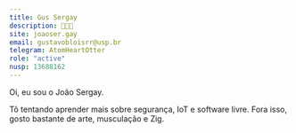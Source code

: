 ```yaml
---
title: Gus Sergay
description: 🦦🦦🦦
site: joaoser.gay
email: gustavobloisrr@usp.br
telegram: AtomHeartOtter
role: "active"
nusp: 13688162
---
```


Oi, eu sou o João Sergay.

Tô tentando aprender mais sobre segurança, IoT e software livre. Fora isso, gosto bastante de arte, musculação e Zig.
